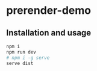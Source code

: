 # prerender-demo

## Installation and usage
```bash
npm i
npm run dev
# npm i -g serve
serve dist
```
